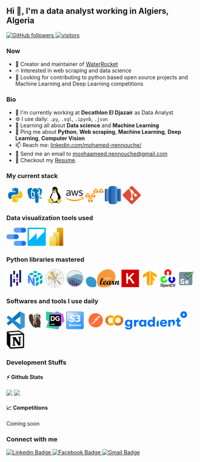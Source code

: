 ## Hi 👋, I'm a data analyst working in Algiers, Algeria
<p align="left">
  <a href="https://github.com/sudiptob2?tab=followers">
    <img alt="GitHub followers" src="https://img.shields.io/github/followers/MohamedNennouche?color=green&logo=github">
  </a>
  <a href="https://github.com/sudiptob2/">
    <img src="https://komarev.com/ghpvc/?username=MohamedNennouche" alt="visitors" />
  </a>
</p>

### Now
- :rocket: Creator and maintainer of [WaterRocket](https://github.com/MohamedNennouche/Water-rocket-launch-simulator)
- :fire: Interested in web scraping and data science
- :calendar: Looking for contributing to python based open source projects and Machine Learning and Deep Learning competitions

### Bio
- 🏢 I'm currently working at **Decathlon El Djazair** as Data Analyst
- ⚙️ I use daily: `.py`, `.sql`, `.ipynb`, `.json`
- 🌱 Learning all about **Data science** and **Machine Learning**
- 💬 Ping me about **Python**, **Web scraping**, **Machine Learning**, **Deep Learning**, **Computer Vision**
- 📫 Reach me: [linkedin.com/mohamed-nennouche/](https://www.linkedin.com/in/mohamed-nennouche/)
- :email: Send me an email to moohaameed.nennouche@gmail.com
- 📝 Checkout my [Resume](./files/cv.pdf).

### My current stack
<img height="48" src="img/python.svg" alt="python"> <img height="48" src="img/postgresql.svg" alt="postgresql"> <img height="48" src="img/Linux.svg" alt="Linux"> <img height="48" src="img/aws.svg" alt="AWS"> <img height="48" src="img/amazon-s3.svg" alt="Amazon S3"> <img height="48" src="img/aws-redshift.svg" alt="Amazon Redshift"> <img height="48" src="img/Git.svg" alt="Git">

### Data visualization tools used
<img height="48" src="img/google-data-studio.svg" alt="Google Data Studio"> <img height="48" src="img/amazon-quicksight.svg" alt="Amazon Quicksight"> <img height="48" src="img/Power_BI.svg" alt="Power BI">

### Python libraries mastered
<img height="48" src="img/pandas.svg" alt="Pandas"> <img height="48" src="img/numpy.svg" alt="Numpy"> <img height="48" src="img/Matplotlib.svg" alt="Matplotlib"> <img height="48" src="img/seaborn.svg" alt="Seaborn"> <img height="48" src="img/Scikitlearn.svg" alt="Scikitlearn"> <img height="48" src="img/keras.svg" alt="Keras"> <img height="48" src="img/tensorflow.svg" alt="Tensorflow"> <img height="48" src="img/OpenCV.svg" alt="OpenCV"> <img height="48" src="img/selenium.svg" alt="Selenium"> 

### Softwares and tools I use daily
<img height="48" src="img/vscode.svg" alt="vscode"> <img height="48" src="img/DBeaver.svg" alt="DBeaver"> <img height="48" src="img/datagrip.svg" alt="datagrip"> <img height="48" src="img/s3browser.png" alt="s3 browser"> <img height="48" src="img/postman.svg" alt="postman"> <img height="48" src="img/colab.svg" alt="Google colab"> <img height="48" src="img/Gradient.png" alt="Paperspace Gradient"> <img height="48" src="img/notion.svg" alt="Notion">

### Development Stuffs
#### ⚡ Github Stats
<p float="left">
<img height="180em" src="https://github-readme-stats.vercel.app/api?username=MohamedNennouche&show_icons=true&hide_border=true&&count_private=true&include_all_commits=true" /> <img height="180em" src="https://github-readme-stats.vercel.app/api/top-langs/?username=MohamedNennouche&show_icons=true&hide_border=true&layout=compact&langs_count=8"/>
</p>

#### :chart_with_upwards_trend: Competitions
Coming soon

### Connect with me
<div id="social-media" style="text-align:left">
    <a href="https://www.linkedin.com/in/mohamed-nennouche/">
        <img src="https://img.shields.io/badge/linkedin-%230077B5.svg?&style=for-the-badge&logo=linkedin&logoColor=white" alt="Linkedin Badge">
    </a>
    <a href="https://www.facebook.com/mohamed.nennouche.1">
        <img src="https://img.shields.io/badge/Facebook-blue?style=for-the-badge&logo=facebook&logoColor=white" alt="Facebook Badge"/>
    </a>
    <a href="mailto:moohaameed.nennouche@gmail.com"> <img src="https://img.shields.io/badge/gmail-red?style=for-the-badge&logo=gmail&logoColor=white" alt="Gmail Badge"/></a>
</div>
